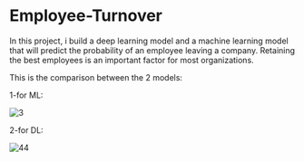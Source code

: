 # Employee-Turnover

In this project, i build a deep learning model and a machine learning model that will predict the probability of an employee leaving a company. Retaining the best employees is an important factor for most organizations.  

This is the comparison between the 2 models: 

 1-for ML:
  
![3](https://user-images.githubusercontent.com/57867070/79759538-17846980-831f-11ea-8a4c-e26658b2548f.PNG)

 2-for DL:
 
![44](https://user-images.githubusercontent.com/57867070/79759696-4e5a7f80-831f-11ea-8f15-59f4d44b1618.PNG)

